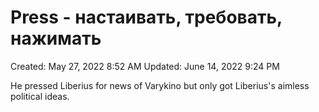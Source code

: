 # Press - настаивать, требовать, нажимать

Created: May 27, 2022 8:52 AM
Updated: June 14, 2022 9:24 PM

He pressed Liberius for news of Varykino but only got Liberius's aimless political ideas.